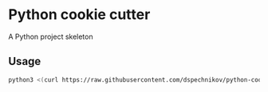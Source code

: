 # Python cookie cutter

A Python project skeleton

## Usage

```bash
python3 <(curl https://raw.githubusercontent.com/dspechnikov/python-cookie-cutter/main/setup.py)
```
